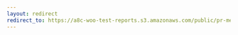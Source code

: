 ```yaml
---
layout: redirect
redirect_to: https://a8c-woo-test-reports.s3.amazonaws.com/public/pr-merge/38092/e2e/index.html
---
```

